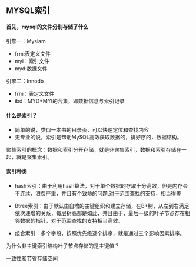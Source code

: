 ## MYSQL索引



#### 首先，mysql的文件分别存储了什么

引擎一：Mysiam

* frm:表定义文件
* myi：索引文件
* myd:数据文件

引擎二：Innodb

* frm：表定义文件
* ibd：MYD+MYI的合集，即数据信息与索引记录





#### 什么是索引？
* 简单的说，类似一本书的目录页，可以快速定位和查找内容
* 更专业的说，索引是帮助MySQL高效获取数据的，排好序的，数据结构。



聚集索引的概念：数据和索引分开存储，就是非聚集索引，数据和索引存储在一起，就是聚集索引。



#### 索引种类

* hash索引：由于利用hash算法，对于单个数据的存取十分高效，但是内存会不连续，浪费严重，并且有个致命的问题,对于范围查找的支持，相当得差

* Btree索引：由于默认由自增的主键组织和建立存储，在B+树，从左到右满足依次递增的关系，每层树高都是如此，并且由于，最后一级的叶子节点存在相邻数据的指针，对于范围查找的支持相当高效。
* 组合索引：多个字段，按照优先级逐个排序，就是通过三个影响因素排序。



为什么非主键索引结构叶子节点存储的是主键值？

一致性和节省存储空间

